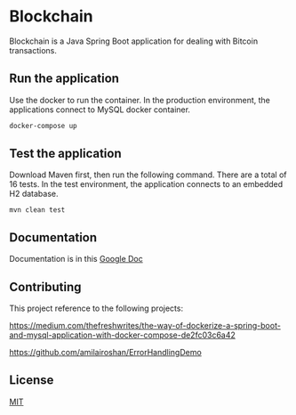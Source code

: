 # Blockchain

Blockchain is a Java Spring Boot application for dealing with Bitcoin transactions.

## Run the application

Use the docker to run the container. In the production environment, the applications connect to MySQL docker container. 


```bash
docker-compose up
```

## Test the application

Download Maven first, then run the following command. 
There are a total of 16 tests.
In the test environment, the application connects to an embedded H2 database.
```
mvn clean test
```

## Documentation
Documentation is in this [Google Doc](https://docs.google.com/document/d/1chA2Z0WbRXo5G--7tLcvVzfgAKYUMtc_XGuDYFHf6go/edit?usp=sharing)

## Contributing

This project reference to the following projects:

https://medium.com/thefreshwrites/the-way-of-dockerize-a-spring-boot-and-mysql-application-with-docker-compose-de2fc03c6a42

https://github.com/amilairoshan/ErrorHandlingDemo

## License

[MIT](https://choosealicense.com/licenses/mit/)